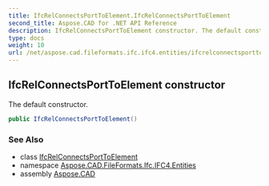 ```yaml
---
title: IfcRelConnectsPortToElement.IfcRelConnectsPortToElement
second_title: Aspose.CAD for .NET API Reference
description: IfcRelConnectsPortToElement constructor. The default constructor
type: docs
weight: 10
url: /net/aspose.cad.fileformats.ifc.ifc4.entities/ifcrelconnectsporttoelement/ifcrelconnectsporttoelement/
---
```

## IfcRelConnectsPortToElement constructor

The default constructor.

```csharp
public IfcRelConnectsPortToElement()
```

### See Also

* class [IfcRelConnectsPortToElement](../)
* namespace [Aspose.CAD.FileFormats.Ifc.IFC4.Entities](../../ifcrelconnectsporttoelement/)
* assembly [Aspose.CAD](../../../)


